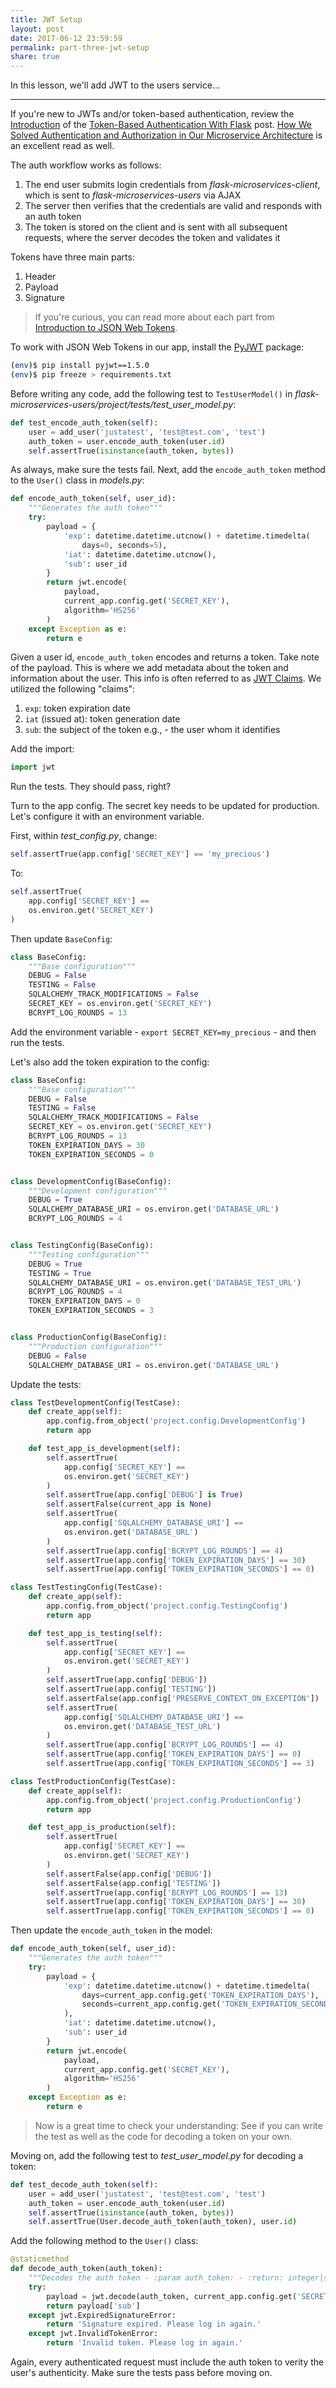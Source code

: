 ```yaml
---
title: JWT Setup
layout: post
date: 2017-06-12 23:59:59
permalink: part-three-jwt-setup
share: true
---
```


In this lesson, we'll add JWT to the users service...

---

If you're new to JWTs and/or token-based authentication, review the [Introduction](https://realpython.com/blog/python/token-based-authentication-with-flask/#introduction) of the [Token-Based Authentication With Flask](https://realpython.com/blog/python/token-based-authentication-with-flask) post. [How We Solved Authentication and Authorization in Our Microservice Architecture](https://medium.com/technology-learning/how-we-solved-authentication-and-authorization-in-our-microservice-architecture-994539d1b6e6) is an excellent read as well.

The auth workflow works as follows:

1. The end user submits login credentials from *flask-microservices-client*, which is sent to *flask-microservices-users* via AJAX
1. The server then verifies that the credentials are valid and responds with an auth token
1. The token is stored on the client and is sent with all subsequent requests, where the server decodes the token and validates it

Tokens have three main parts:

1. Header
1. Payload
1. Signature

> If you're curious, you can read more about each part from [Introduction to JSON Web Tokens](https://jwt.io/introduction/).

To work with JSON Web Tokens in our app, install the [PyJWT](http://pyjwt.readthedocs.io/en/latest/) package:

```sh
(env)$ pip install pyjwt==1.5.0
(env)$ pip freeze > requirements.txt
```

Before writing any code, add the following test to `TestUserModel()` in *flask-microservices-users/project/tests/test_user_model.py*:

```python
def test_encode_auth_token(self):
    user = add_user('justatest', 'test@test.com', 'test')
    auth_token = user.encode_auth_token(user.id)
    self.assertTrue(isinstance(auth_token, bytes))
```

As always, make sure the tests fail. Next, add the `encode_auth_token` method to the `User()` class in *models.py*:

```python
def encode_auth_token(self, user_id):
    """Generates the auth token"""
    try:
        payload = {
            'exp': datetime.datetime.utcnow() + datetime.timedelta(
                days=0, seconds=5),
            'iat': datetime.datetime.utcnow(),
            'sub': user_id
        }
        return jwt.encode(
            payload,
            current_app.config.get('SECRET_KEY'),
            algorithm='HS256'
        )
    except Exception as e:
        return e
```

Given a user id, `encode_auth_token` encodes and returns a token. Take note of the payload. This is where we add metadata about the token and information about the user. This info is often referred to as [JWT Claims](https://scotch.io/tutorials/the-anatomy-of-a-json-web-token#payload). We utilized the following "claims":

1. `exp`: token expiration date
1. `iat` (issued at): token generation date
1. `sub`: the subject of the token e.g., - the user whom it identifies

Add the import:

```python
import jwt
```

Run the tests. They should pass, right?

Turn to the app config. The secret key needs to be updated for production. Let's configure it with an environment variable.

First, within *test_config.py*, change:

```python
self.assertTrue(app.config['SECRET_KEY'] == 'my_precious')
```

To:

```python
self.assertTrue(
    app.config['SECRET_KEY'] ==
    os.environ.get('SECRET_KEY')
)
```

Then update `BaseConfig`:

```python
class BaseConfig:
    """Base configuration"""
    DEBUG = False
    TESTING = False
    SQLALCHEMY_TRACK_MODIFICATIONS = False
    SECRET_KEY = os.environ.get('SECRET_KEY')
    BCRYPT_LOG_ROUNDS = 13
```

Add the environment variable - `export SECRET_KEY=my_precious` - and then run the tests.

Let's also add the token expiration to the config:

```python
class BaseConfig:
    """Base configuration"""
    DEBUG = False
    TESTING = False
    SQLALCHEMY_TRACK_MODIFICATIONS = False
    SECRET_KEY = os.environ.get('SECRET_KEY')
    BCRYPT_LOG_ROUNDS = 13
    TOKEN_EXPIRATION_DAYS = 30
    TOKEN_EXPIRATION_SECONDS = 0


class DevelopmentConfig(BaseConfig):
    """Development configuration"""
    DEBUG = True
    SQLALCHEMY_DATABASE_URI = os.environ.get('DATABASE_URL')
    BCRYPT_LOG_ROUNDS = 4


class TestingConfig(BaseConfig):
    """Testing configuration"""
    DEBUG = True
    TESTING = True
    SQLALCHEMY_DATABASE_URI = os.environ.get('DATABASE_TEST_URL')
    BCRYPT_LOG_ROUNDS = 4
    TOKEN_EXPIRATION_DAYS = 0
    TOKEN_EXPIRATION_SECONDS = 3


class ProductionConfig(BaseConfig):
    """Production configuration"""
    DEBUG = False
    SQLALCHEMY_DATABASE_URI = os.environ.get('DATABASE_URL')
```

Update the tests:

```python
class TestDevelopmentConfig(TestCase):
    def create_app(self):
        app.config.from_object('project.config.DevelopmentConfig')
        return app

    def test_app_is_development(self):
        self.assertTrue(
            app.config['SECRET_KEY'] ==
            os.environ.get('SECRET_KEY')
        )
        self.assertTrue(app.config['DEBUG'] is True)
        self.assertFalse(current_app is None)
        self.assertTrue(
            app.config['SQLALCHEMY_DATABASE_URI'] ==
            os.environ.get('DATABASE_URL')
        )
        self.assertTrue(app.config['BCRYPT_LOG_ROUNDS'] == 4)
        self.assertTrue(app.config['TOKEN_EXPIRATION_DAYS'] == 30)
        self.assertTrue(app.config['TOKEN_EXPIRATION_SECONDS'] == 0)

class TestTestingConfig(TestCase):
    def create_app(self):
        app.config.from_object('project.config.TestingConfig')
        return app

    def test_app_is_testing(self):
        self.assertTrue(
            app.config['SECRET_KEY'] ==
            os.environ.get('SECRET_KEY')
        )
        self.assertTrue(app.config['DEBUG'])
        self.assertTrue(app.config['TESTING'])
        self.assertFalse(app.config['PRESERVE_CONTEXT_ON_EXCEPTION'])
        self.assertTrue(
            app.config['SQLALCHEMY_DATABASE_URI'] ==
            os.environ.get('DATABASE_TEST_URL')
        )
        self.assertTrue(app.config['BCRYPT_LOG_ROUNDS'] == 4)
        self.assertTrue(app.config['TOKEN_EXPIRATION_DAYS'] == 0)
        self.assertTrue(app.config['TOKEN_EXPIRATION_SECONDS'] == 3)

class TestProductionConfig(TestCase):
    def create_app(self):
        app.config.from_object('project.config.ProductionConfig')
        return app

    def test_app_is_production(self):
        self.assertTrue(
            app.config['SECRET_KEY'] ==
            os.environ.get('SECRET_KEY')
        )
        self.assertFalse(app.config['DEBUG'])
        self.assertFalse(app.config['TESTING'])
        self.assertTrue(app.config['BCRYPT_LOG_ROUNDS'] == 13)
        self.assertTrue(app.config['TOKEN_EXPIRATION_DAYS'] == 30)
        self.assertTrue(app.config['TOKEN_EXPIRATION_SECONDS'] == 0)
```

Then update the `encode_auth_token` in the model:

```python
def encode_auth_token(self, user_id):
    """Generates the auth token"""
    try:
        payload = {
            'exp': datetime.datetime.utcnow() + datetime.timedelta(
                days=current_app.config.get('TOKEN_EXPIRATION_DAYS'),
                seconds=current_app.config.get('TOKEN_EXPIRATION_SECONDS')
            ),
            'iat': datetime.datetime.utcnow(),
            'sub': user_id
        }
        return jwt.encode(
            payload,
            current_app.config.get('SECRET_KEY'),
            algorithm='HS256'
        )
    except Exception as e:
        return e
```

> Now is a great time to check your understanding: See if you can write the test as well as the code for decoding a token on your own.

Moving on, add the following test to *test_user_model.py* for decoding a token:

```python
def test_decode_auth_token(self):
    user = add_user('justatest', 'test@test.com', 'test')
    auth_token = user.encode_auth_token(user.id)
    self.assertTrue(isinstance(auth_token, bytes))
    self.assertTrue(User.decode_auth_token(auth_token), user.id)
```

Add the following method to the `User()` class:

```python
@staticmethod
def decode_auth_token(auth_token):
    """Decodes the auth token - :param auth_token: - :return: integer|string"""
    try:
        payload = jwt.decode(auth_token, current_app.config.get('SECRET_KEY'))
        return payload['sub']
    except jwt.ExpiredSignatureError:
        return 'Signature expired. Please log in again.'
    except jwt.InvalidTokenError:
        return 'Invalid token. Please log in again.'
```

Again, every authenticated request must include the auth token to verity the user's authenticity. Make sure the tests pass before moving on.
